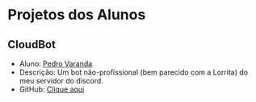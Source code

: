 # Projetos dos Alunos

## CloudBot

- Aluno: [Pedro Varanda](https://github.com/pedrocvaranda)
- Descrição: Um bot não-profissional (bem parecido com a Lorrita) do meu servidor do discord.
- GitHub: [Clique aqui](https://github.com/pedrocvaranda/CloudBot)